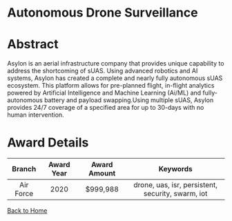 
Autonomous Drone Surveillance
=============================

# Abstract


Asylon is an aerial infrastructure company that provides unique capability to address the shortcoming of sUAS. Using advanced robotics and AI systems, Asylon has created a complete and nearly fully autonomous sUAS ecosystem. This platform allows for pre-planned flight, in-flight analytics powered by Artificial Intelligence and Machine Learning (Ai/ML) and fully-autonomous battery and payload swapping.Using multiple sUAS, Asylon provides 24/7 coverage of a specified area for up to 30-days with no human intervention.  

# Award Details

|Branch|Award Year|Award Amount|Keywords|
| :---: | :---: | :---: | :---: |
|Air Force|2020|$999,988|drone, uas, isr, persistent, security, swarm, iot|
  
  


[Back to Home](https://github.com/chrischow/dod_sbir_awards/DJ/#1631)